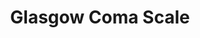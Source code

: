 ---
title: "Glasgow Coma Scale"
summary: "Postrock/Experimental/Ambience band from Frankfurt am Main, Germany Piotr Kowalski - Guitars/Soundscapes/Programming; Marek Kowalski - Bass; Helmes Bode - Drums"
image: "glasgow-coma-scale.jpg"
apple_music_artist_url: "https://music.apple.com/gb/artist/glasgow-coma-scale/818494911"
---